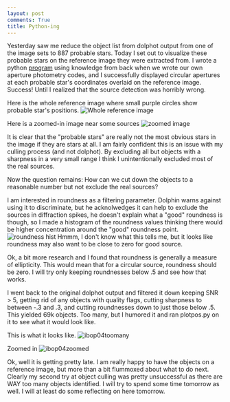 ```yaml
---
layout: post
comments: True
title: Python-ing
---
```


Yesterday saw me reduce the object list from dolphot output from one of the image sets to 887 probable stars. Today I set out to visualize these probable stars on the reference image they were extracted from. I wrote a python [program](https://github.com/GosnellResearchGroupSummer2018/NGC6819/blob/master/Rory's%20Codes/plotpos.py) using knowledge from back when we wrote our own aperture photometry codes, and I successfully displayed circular apertures at each probable star's coordinates overlaid on the reference image. Success! Until I realized that the source detection was horribly wrong.

Here is the whole reference image where small purple circles show probable star's positions.
![Whole reference image]({{ewolyror.github.io}}/images/ibop04.png)

Here is a zoomed-in image near some sources
![zoomed image]({{ewolyror.github.io}}/images/zoomedibop04.png)

It is clear that the "probable stars" are really not the most obvious stars in the image if they are stars at all. I am fairly confident this is an issue with my culling process (and not dolphot). By excluding all but objects with a sharpness in a very small range I think I unintentionally excluded most of the real sources.

Now the question remains: How can we cut down the objects to a reasonable number but not exclude the real sources?

I am interested in roundness as a filtering parameter. Dolphin warns against using it to discriminate, but he acknolwedges it can help to exclude the sources in diffraction spikes, he doesn't explain what a "good" roundness is though, so I made a histogram of the roundness values thinking there would be higher concentration around the "good" roundness point.
![roundness hist]({{ewolyror.github.io}}/images/roundnesshist.png)
Hmmm, I don't know what this tells me, but it looks like roundness may also want to be close to zero for good source.

Ok, a bit more research and I found that roundness is generally a measure of ellipticity. This would mean that for a circular source, roundness should be zero. I will try only keeping roundnesses below .5 and see how that works.

I went back to the original dolphot output and filtered it down keeping SNR > 5, getting rid of any objects with quality flags, cutting sharpness to between -.3 and .3, and cutting roundnesses down to just those below .5. This yielded 69k objects. Too many, but I humored it and ran plotpos.py on it to see what it would look like.

This is what it looks like.
![ibop04toomany]({{ewolyror.github.io}}/images/ibop04toomuch.png)

Zoomed in
![ibop04zoomed]({{ewolyror.github.io}}/images/zoomedibop04toomany.png)

Ok, well it is getting pretty late. I am really happy to have the objects on a reference image, but more than a bit flummoxed about what to do next. Clearly my second try at object culling was pretty unsuccessful as there are WAY too many objects identified. I will try to spend some time tomorrow as well. I will at least do some reflecting on here tomorrow.
